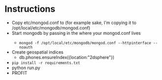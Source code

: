 Instructions
============

  - Copy etc/mongod.conf to <some magical path> (for example sake, I'm copying it to /opt/local/etc/mongodb/mongod.conf)
  - Start mongodb by passing in the <magical path> where your mongod.conf lives
    - `mongod -f /opt/local/etc/mongodb/mongod.conf --httpinterface --noauth`
  - Create geospatial indices
    - db.phones.ensureIndex({location:"2dsphere"})
  - `pip install -r requirements.txt`
  - python run.py
  - PROFIT
